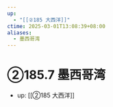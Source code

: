 ```yaml
---
up:
  - "[[②185 大西洋]]"
ctime: 2025-03-01T13:08:39+08:00
aliases:
  - 墨西哥湾
---
```


# ②185.7 墨西哥湾

- up: [[②185 大西洋]]
